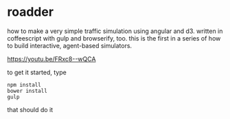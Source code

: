 # roadder
how to make a very simple traffic simulation using angular and d3. written in coffeescript with gulp and browserify, too. this is the first in a series of how to build interactive, agent-based simulators.

https://youtu.be/FRxc8--wQCA

to get it started, type

```
npm install
bower install
gulp
```

that should do it
